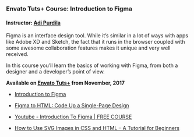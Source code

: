 ### Envato Tuts+ Course: Introduction to Figma
#### Instructor: [Adi Purdila](https://tutsplus.com/authors/adi-purdila)

Figma is an interface design tool. While it’s similar in a lot of ways with apps like Adobe XD and Sketch,  the fact that it runs in the browser coupled with some awesome collaboration features makes it unique and very well received.

In this course you’ll learn the basics of working with Figma, from both a designer and a developer’s point of view.

**Available on [Envato Tuts+](https://tutsplus.com/courses) from November, 2017**

-   [Introduction to Figma](https://webdesign.tutsplus.com/courses/search/Introduction+To+Figma)

-   [Figma to HTML: Code Up a Single-Page Design](https://webdesign.tutsplus.com/courses/figma-to-html-code-up-a-single-page-design)

-   [Youtube - Introduction To Figma | FREE COURSE](https://www.youtube.com/watch?v=g6rQFP9zCAM)

-   [How to Use SVG Images in CSS and HTML – A Tutorial for Beginners](https://www.freecodecamp.org/news/use-svg-images-in-css-html/#:~:text=SVG%20images%20can%20be%20written,element%20in%20your%20HTML%20document.&text=body%3E-,If%20you%20did%20everything%20correctly%2C%20your%20webpage%20should,exactly%20like%20the%20demo%20below.)
